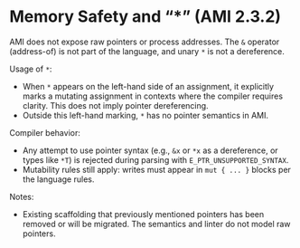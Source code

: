 # Memory Safety and “*” (AMI 2.3.2)

AMI does not expose raw pointers or process addresses. The `&` operator (address-of) is not part of the language, and unary `*` is not a dereference.

Usage of `*`:

- When `*` appears on the left-hand side of an assignment, it explicitly marks a mutating assignment in contexts where the compiler requires clarity. This does not imply pointer dereferencing.
- Outside this left-hand marking, `*` has no pointer semantics in AMI.

Compiler behavior:

- Any attempt to use pointer syntax (e.g., `&x` or `*x` as a dereference, or types like `*T`) is rejected during parsing with `E_PTR_UNSUPPORTED_SYNTAX`.
- Mutability rules still apply: writes must appear in `mut { ... }` blocks per the language rules.

Notes:

- Existing scaffolding that previously mentioned pointers has been removed or will be migrated. The semantics and linter do not model raw pointers.

